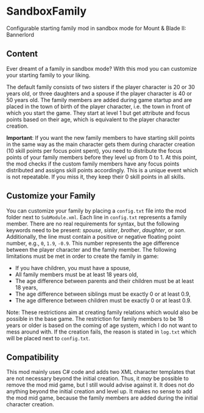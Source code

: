 # SandboxFamily
Configurable starting family mod in sandbox mode for Mount &amp; Blade II: Bannerlord

## Content
Ever dreamt of a family in sandbox mode? With this mod you can customize your starting family to your liking.

The default family consists of two sisters if the player character is 20 or 30 years old, or three daughters and a spouse if the player character is 40 or 50 years old. The family members are added during game startup and are placed in the town of birth of the player character, i.e. the town in front of which you start the game. They start at level 1 but get attribute and focus points based on their age, which is equivalent to the player character creation.

**Important**: If you want the new family members to have starting skill points in the same way as the main character gets them during character creation (10 skill points per focus point spent), you need to distribute the focus points of your family members before they level up from 0 to 1. At this point, the mod checks if the custom family members have any focus points distributed and assigns skill points accordingly. This is a unique event which is not repeatable. If you miss it, they keep their 0 skill points in all skills.

## Customize your Family
You can customize your family by placing a `config.txt` file into the mod folder next to `SubModule.xml`. Each line in `config.txt` represents a family member. There are no real requirements for syntax, but the following keywords need to be present: *spouse*, *sister*, *brother*, *daughter*, or *son*. Additionally, the line must contain a positive or negative floating point number, e.g., `0`, `1.9`, `-0.9`. This number represents the age difference between the player character and the family member. The following limitations must be met in order to create the family in game:
* If you have children, you must have a spouse,
* All family members must be at least 18 years old,
* The age difference between parents and their children must be at least 18 years,
* The age difference between siblings must be exactly 0 or at least 0.9,
* The age difference between children must be exactly 0 or at least 0.9.

Note: These restrictions aim at creating family relations which would also be possible in the base game. The restriction for family members to be 18 years or older is based on the coming of age system, which I do not want to mess around with. If the creation fails, the reason is stated in `log.txt` which will be placed next to `config.txt`.

## Compatibility
This mod mainly uses C# code and adds two XML character templates that are not necessary beyond the initial creation. Thus, it *may* be possible to remove the mod mid game, but I still would advise against it. It does not do anything beyond the initial creation and level up. It makes no sense to add the mod mid game, because the family members are added during the initial character creation.
